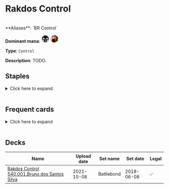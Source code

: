 <!-- This page is automatically generated by Myr: do not update it manually. Changes directly applied here will be lost. -->
# Rakdos Control
<br/>
**Aliases**: `BR Control`

**Dominant mana**: <img src="../resources/images/mana/B.png" width="25"/> <img src="../resources/images/mana/R.png" width="25"/>

**Type**: `Control`

**Description**: TODO.

## **Staples**

<details>
  <summary>Click here to expand</summary>
</details><br/>

## **Frequent cards**

<details>
  <summary>Click here to expand</summary>
</details><br/>

## **Decks**

| Name | Upload date | Set name | Set date | Legal |
| -----| ----------- | -------- | -------- | ----- |
| [Rakdos Control 540.001.Bruno dos Santos Silva](https://www.mtggoldfish.com/deck/4351050) | 2021-10-08 | Battlebond | 2018-06-08 | ✅ |


